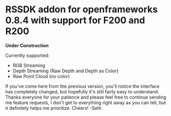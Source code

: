 # RSSDK addon for openframeworks 0.8.4 with support for F200 and R200

__Under Construction__

Currently supported:
* RGB Streaming
* Depth Streaming (Raw Depth and Depth as Color)
* Raw Point Cloud (no color)

If you've come here from the previous version, you'll notice the interface has completely changed, but hopefully it's still fairly easy to understand. Thanks everyone for your patience and please feel free to continue sending me feature requests, I don't get to everything right away as you can tell, but it definitely helps me prioritize. Cheers! -Seth
